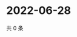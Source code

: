 # 2022-06-28

共 0 条

<!-- BEGIN WEIBO -->
<!-- 最后更新时间 Tue Jun 28 2022 15:00:42 GMT+0800 (China Standard Time) -->

<!-- END WEIBO -->
